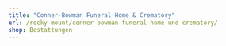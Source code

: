 ```yaml
---
title: "Conner-Bowman Funeral Home & Crematory"
url: /rocky-mount/conner-bowman-funeral-home-und-crematory/
shop: Bestattungen
---
```

